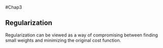 #Chap3

## Regularization
  Regularization can be viewed as a way of compromising between finding small weights and minimizing the original cost function.

